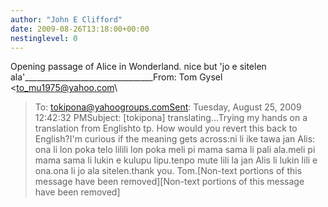 ```yaml
---
author: "John E Clifford"
date: 2009-08-26T13:18:00+00:00
nestinglevel: 0
---
```

Opening passage of Alice in Wonderland. nice but 'jo e sitelen ala'\_\_\_\_\_\_\_\_\_\_\_\_\_\_\_\_\_\_\_\_\_\_\_\_\_\_\_\_\_\_\_\_From: Tom Gysel <[to_mu1975@yahoo.com](mailto://to_mu1975@yahoo.com)\
>To: [tokipona@yahoogroups.comSent](mailto://tokipona@yahoogroups.comSent): Tuesday, August 25, 2009 12:42:32 PMSubject: \[tokipona\] translating...Trying my hands on a translation from Englishto tp. How would you revert this back to English?I'm curious if the meaning gets across:ni li ike tawa jan Alis: ona li lon poka telo lilili lon poka meli pi mama sama li pali ala.meli pi mama sama li lukin e kulupu lipu.tenpo mute lili la jan Alis li lukin lili e ona.ona li jo ala sitelen.thank you. Tom.\[Non-text portions of this message have been removed\]\[Non-text portions of this message have been removed\]